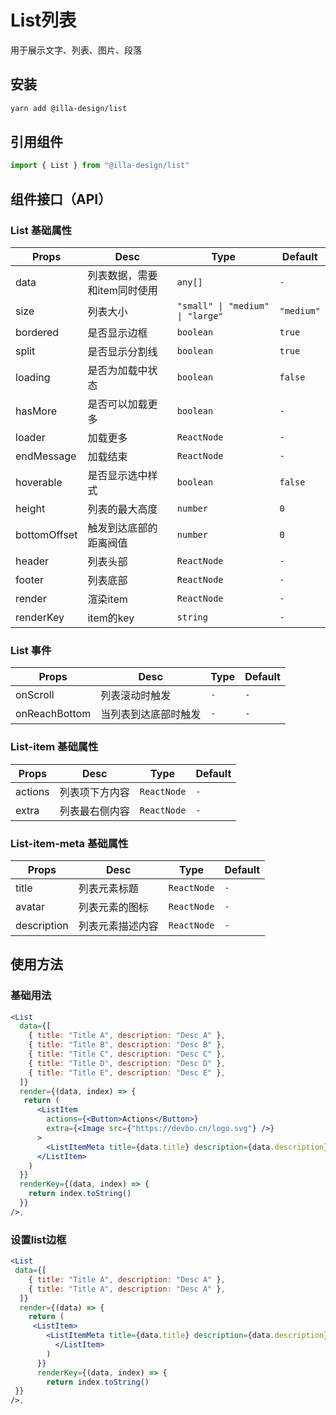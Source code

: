 # List列表

用于展示文字、列表、图片、段落

## 安装

```bash
yarn add @illa-design/list
```

## 引用组件

```jsx
import { List } from "@illa-design/list"
```

## 组件接口（API）

### List 基础属性

| Props        | Desc                         | Type                            | Default    |
| ------------ | ---------------------------- | ------------------------------- | ---------- |
| data         | 列表数据，需要和item同时使用 | `any[] `                        | `-`        |
| size         | 列表大小                     | `"small" \| "medium" \| "large"` | `"medium"` |
| bordered     | 是否显示边框                 | `boolean`                       | `true`     |
| split        | 是否显示分割线               | `boolean`                       | `true`     |
| loading      | 是否为加载中状态             | `boolean `                      | `false`    |
| hasMore      | 是否可以加载更多             | `boolean`                       | `-`        |
| loader       | 加载更多                     | `ReactNode`                     | `-`        |
| endMessage   | 加载结束                     | `ReactNode`                     | `-`        |
| hoverable    | 是否显示选中样式             | `boolean`                       | `false`    |
| height       | 列表的最大高度               | `number`                        | `0`        |
| bottomOffset | 触发到达底部的距离阀值       | `number`                        | `0`        |
| header       | 列表头部                     | `ReactNode`                     | `-`        |
| footer       | 列表底部                     | `ReactNode`                     | `-`        |
| render       | 渲染item                     | `ReactNode`                     | `-`        |
| renderKey    | item的key                    | `string`                        | `-`        |

### List 事件

| Props         | Desc                 | Type | Default |
| ------------- | -------------------- | ---- | ------- |
| onScroll      | 列表滚动时触发       | `- ` | `-`     |
| onReachBottom | 当列表到达底部时触发 | `-`  | `-`     |



### List-item 基础属性

| Props   | Desc           | Type        | Default |
| ------- | -------------- | ----------- | ------- |
| actions | 列表项下方内容 | `ReactNode` | `-`     |
| extra   | 列表最右侧内容 | `ReactNode` | `-`     |

### List-item-meta 基础属性

| Props       | Desc             | Type        | Default |
| ----------- | ---------------- | ----------- | ------- |
| title       | 列表元素标题     | `ReactNode` | `-`     |
| avatar      | 列表元素的图标   | `ReactNode` | `-`     |
| description | 列表元素描述内容 | `ReactNode` | `-`     |

## 使用方法

### 基础用法

```jsx
<List
  data={[
    { title: "Title A", description: "Desc A" },
    { title: "Title B", description: "Desc B" },
    { title: "Title C", description: "Desc C" },
    { title: "Title D", description: "Desc D" },
    { title: "Title E", description: "Desc E" },
  ]}
  render={(data, index) => {
   return (
      <ListItem
        actions={<Button>Actions</Button>}
        extra={<Image src={"https://devbo.cn/logo.svg"} />}
      >
        <ListItemMeta title={data.title} description={data.description} />
      </ListItem>
    )
  }}
  renderKey={(data, index) => {
    return index.toString()
  }}
/>,
```

### 设置list边框

```jsx
<List
 data={[
    { title: "Title A", description: "Desc A" },
    { title: "Title A", description: "Desc A" },
  ]}
  render={(data) => {
    return (
     <ListItem>
        <ListItemMeta title={data.title} description={data.description} />
          </ListItem>
        )
      }}
      renderKey={(data, index) => {
        return index.toString()
 }}
/>,
```
